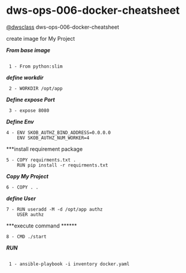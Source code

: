 # dws-ops-006-docker-cheatsheet

[@dwsclass](https://github.com/dwsclass) dws-ops-006-docker-cheatsheet

create image for My Project

***From base image***
```
 
 1 - From python:slim

```
***define workdir*** 
```
 2 - WORKDIR /opt/app
```
***Define expose Port***
```
 3 - expose 8080
 ```
 ***Define Env***
 ```
 4 - ENV SKOB_AUTHZ_BIND_ADDRESS=0.0.0.0
     ENV SKOB_AUTHZ_NUM_WORKER=4
 ```
 ***install requirement  package 
 ```
 5 - COPY requirments.txt .
     RUN pip install -r requirments.txt
 ```
 ***Copy  My Project***
 ```
 6 - COPY . .
 ```
 ***define User***
 ```
 7 - RUN useradd -M -d /opt/app authz
     USER authz
 ```
 ***execute command ******
 ```
 8 - CMD ./start
 ```

 
     



***RUN***

```
 
 1 - ansible-playbook -i inventory docker.yaml

```
